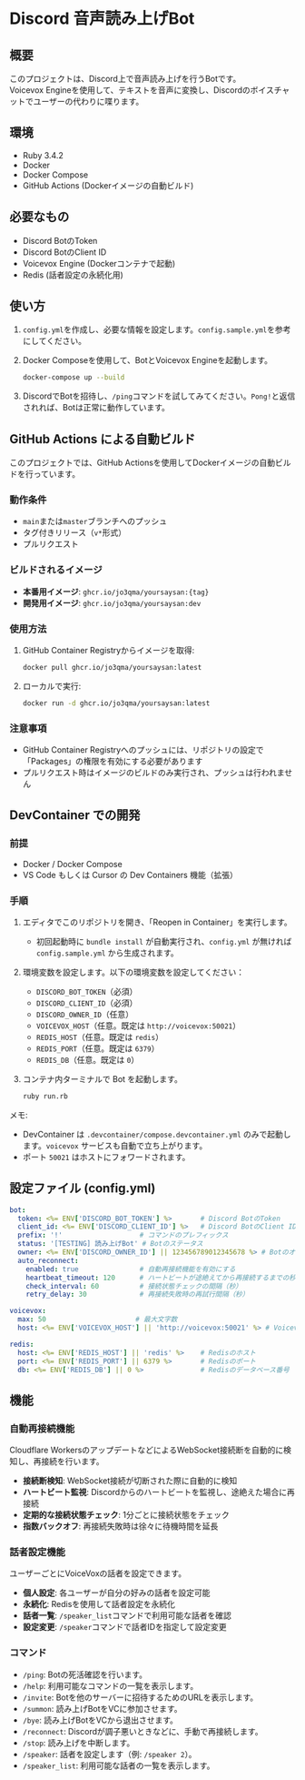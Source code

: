 # Discord 音声読み上げBot

## 概要

このプロジェクトは、Discord上で音声読み上げを行うBotです。<br>
Voicevox Engineを使用して、テキストを音声に変換し、Discordのボイスチャットでユーザーの代わりに喋ります。

## 環境

*   Ruby 3.4.2
*   Docker
*   Docker Compose
*   GitHub Actions (Dockerイメージの自動ビルド)

## 必要なもの

*   Discord BotのToken
*   Discord BotのClient ID
*   Voicevox Engine (Dockerコンテナで起動)
*   Redis (話者設定の永続化用)

## 使い方

1.  `config.yml`を作成し、必要な情報を設定します。`config.sample.yml`を参考にしてください。
2.  Docker Composeを使用して、BotとVoicevox Engineを起動します。

    ```bash
    docker-compose up --build
    ```

3.  DiscordでBotを招待し、`/ping`コマンドを試してみてください。`Pong!`と返信されれば、Botは正常に動作しています。

## GitHub Actions による自動ビルド

このプロジェクトでは、GitHub Actionsを使用してDockerイメージの自動ビルドを行っています。

### 動作条件

- `main`または`master`ブランチへのプッシュ
- タグ付きリリース（`v*`形式）
- プルリクエスト

### ビルドされるイメージ

- **本番用イメージ**: `ghcr.io/jo3qma/yoursaysan:{tag}`
- **開発用イメージ**: `ghcr.io/jo3qma/yoursaysan:dev`

### 使用方法

1. GitHub Container Registryからイメージを取得:
   ```bash
   docker pull ghcr.io/jo3qma/yoursaysan:latest
   ```

2. ローカルで実行:
   ```bash
   docker run -d ghcr.io/jo3qma/yoursaysan:latest
   ```

### 注意事項

- GitHub Container Registryへのプッシュには、リポジトリの設定で「Packages」の権限を有効にする必要があります
- プルリクエスト時はイメージのビルドのみ実行され、プッシュは行われません

## DevContainer での開発

### 前提

- Docker / Docker Compose
- VS Code もしくは Cursor の Dev Containers 機能（拡張）

### 手順

1. エディタでこのリポジトリを開き、「Reopen in Container」を実行します。
   - 初回起動時に `bundle install` が自動実行され、`config.yml` が無ければ `config.sample.yml` から生成されます。
2. 環境変数を設定します。以下の環境変数を設定してください：

   - `DISCORD_BOT_TOKEN`（必須）
   - `DISCORD_CLIENT_ID`（必須）
   - `DISCORD_OWNER_ID`（任意）
   - `VOICEVOX_HOST`（任意。既定は `http://voicevox:50021`）
   - `REDIS_HOST`（任意。既定は `redis`）
   - `REDIS_PORT`（任意。既定は `6379`）
   - `REDIS_DB`（任意。既定は `0`）

3. コンテナ内ターミナルで Bot を起動します。

   ```bash
   ruby run.rb
   ```

メモ:

- DevContainer は `.devcontainer/compose.devcontainer.yml` のみで起動します。`voicevox` サービスも自動で立ち上がります。
- ポート `50021` はホストにフォワードされます。

## 設定ファイル (config.yml)

```yaml
bot:
  token: <%= ENV['DISCORD_BOT_TOKEN'] %>       # Discord BotのToken
  client_id: <%= ENV['DISCORD_CLIENT_ID'] %>   # Discord BotのClient ID
  prefix: '!'                   # コマンドのプレフィックス
  status: '[TESTING] 読み上げBot' # Botのステータス
  owner: <%= ENV['DISCORD_OWNER_ID'] || 123456789012345678 %> # BotのオーナーID
  auto_reconnect:
    enabled: true               # 自動再接続機能を有効にする
    heartbeat_timeout: 120      # ハートビートが途絶えてから再接続するまでの秒数
    check_interval: 60          # 接続状態チェックの間隔（秒）
    retry_delay: 30             # 再接続失敗時の再試行間隔（秒）

voicevox:
  max: 50                      # 最大文字数
  host: <%= ENV['VOICEVOX_HOST'] || 'http://voicevox:50021' %> # Voicevox Engineのホスト

redis:
  host: <%= ENV['REDIS_HOST'] || 'redis' %>    # Redisのホスト
  port: <%= ENV['REDIS_PORT'] || 6379 %>       # Redisのポート
  db: <%= ENV['REDIS_DB'] || 0 %>              # Redisのデータベース番号
```

## 機能

### 自動再接続機能

Cloudflare WorkersのアップデートなどによるWebSocket接続断を自動的に検知し、再接続を行います。

- **接続断検知**: WebSocket接続が切断された際に自動的に検知
- **ハートビート監視**: Discordからのハートビートを監視し、途絶えた場合に再接続
- **定期的な接続状態チェック**: 1分ごとに接続状態をチェック
- **指数バックオフ**: 再接続失敗時は徐々に待機時間を延長

### 話者設定機能

ユーザーごとにVoiceVoxの話者を設定できます。

- **個人設定**: 各ユーザーが自分の好みの話者を設定可能
- **永続化**: Redisを使用して話者設定を永続化
- **話者一覧**: `/speaker_list`コマンドで利用可能な話者を確認
- **設定変更**: `/speaker`コマンドで話者IDを指定して設定変更

### コマンド

*   `/ping`: Botの死活確認を行います。
*   `/help`: 利用可能なコマンドの一覧を表示します。
*   `/invite`: Botを他のサーバーに招待するためのURLを表示します。
*   `/summon`: 読み上げBotをVCに参加させます。
*   `/bye`: 読み上げBotをVCから退出させます。
*   `/reconnect`: Discordが調子悪いときなどに、手動で再接続します。
*   `/stop`: 読み上げを中断します。
*   `/speaker`: 話者を設定します（例: `/speaker 2`）。
*   `/speaker_list`: 利用可能な話者の一覧を表示します。

